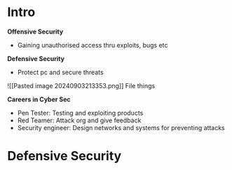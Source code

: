 # Intro

**Offensive Security**
- Gaining unauthorised access thru exploits, bugs etc

**Defensive Security**
- Protect pc and secure threats

![[Pasted image 20240903213353.png]]
File things

**Careers in Cyber Sec**
- Pen Tester: Testing and exploiting products
- Red Teamer: Attack org and give feedback
- Security engineer: Design networks and systems for preventing attacks

# Defensive Security 

